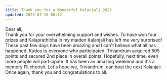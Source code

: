 ```yaml
---
title: Thank you for a Wonderful Kalanjali 2023
updated: 2023-07-18 08:12
---
```


Dear all,
\
Thank you for your overwhelming support and wishes. To have won four prizes and Kalaprathibha in my maiden Kalanjali has left me very surprised! These past few days have been amazing and I can't believe what all has happened. Kudos to everyone who participated. Trivandrum acquired 505 points and secured 2nd place in overall points. Hopefully, next time, even more people will participate. It has been an amazing weekend and it's a memory I'll cherish. Let's hope we, Trivandrum, can host the next Kalanjali. Once again, thank you and congratulations to all.
